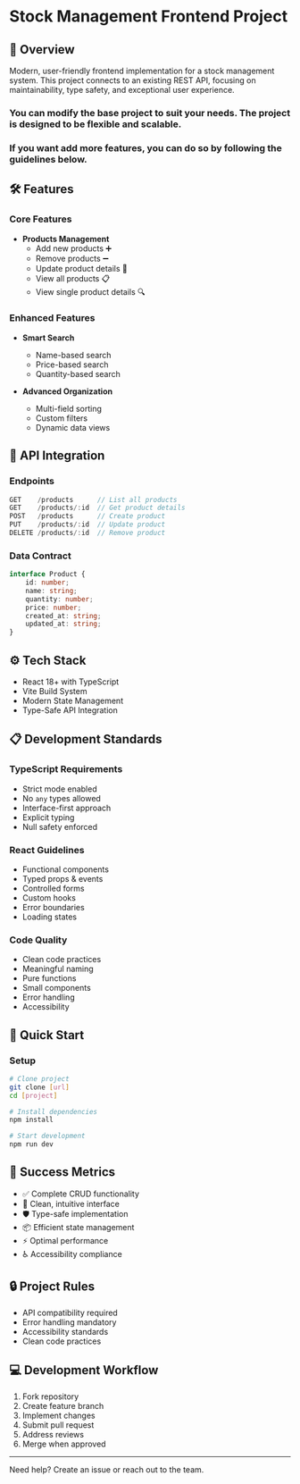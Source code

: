 # Stock Management Frontend Project

## 🌟 Overview
Modern, user-friendly frontend implementation for a stock management system. This project connects to an existing REST API, focusing on maintainability, type safety, and exceptional user experience.

### You can modify the base project to suit your needs. The project is designed to be flexible and scalable.

### If you want add more features, you can do so by following the guidelines below.

## 🛠️ Features

### Core Features
- **Products Management**
    - Add new products ➕
    - Remove products ➖
    - Update product details 🔄
    - View all products 📋
    - View single product details 🔍

### Enhanced Features
- **Smart Search**
    - Name-based search
    - Price-based search
    - Quantity-based search

- **Advanced Organization**
    - Multi-field sorting
    - Custom filters
    - Dynamic data views

## 🔌 API Integration

### Endpoints
```typescript
GET    /products      // List all products
GET    /products/:id  // Get product details
POST   /products      // Create product
PUT    /products/:id  // Update product
DELETE /products/:id  // Remove product
```

### Data Contract
```typescript
interface Product {
	id: number;
	name: string;
	quantity: number;
	price: number;
	created_at: string;
	updated_at: string;
}
```

## ⚙️ Tech Stack
- React 18+ with TypeScript
- Vite Build System
- Modern State Management
- Type-Safe API Integration

## 📋 Development Standards

### TypeScript Requirements
- Strict mode enabled
- No `any` types allowed
- Interface-first approach
- Explicit typing
- Null safety enforced

### React Guidelines
- Functional components
- Typed props & events
- Controlled forms
- Custom hooks
- Error boundaries
- Loading states

### Code Quality
- Clean code practices
- Meaningful naming
- Pure functions
- Small components
- Error handling
- Accessibility

## 🚀 Quick Start

### Setup
```bash
# Clone project
git clone [url]
cd [project]

# Install dependencies
npm install

# Start development
npm run dev
```

## 🎯 Success Metrics
- ✅ Complete CRUD functionality
- 🎨 Clean, intuitive interface
- 🛡️ Type-safe implementation
- 📦 Efficient state management
- ⚡ Optimal performance
- ♿ Accessibility compliance

## 🔒 Project Rules
- API compatibility required
- Error handling mandatory
- Accessibility standards
- Clean code practices

## 💻 Development Workflow
1. Fork repository
2. Create feature branch
3. Implement changes
4. Submit pull request
5. Address reviews
6. Merge when approved

---

Need help? Create an issue or reach out to the team.